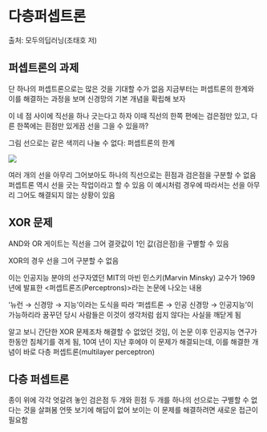 # 다층퍼셉트론

출처: 모두의딥러닝(조태호 저)

## 퍼셉트론의 과제

단 하나의 퍼셉트론으로는 많은 것을 기대할 수가 없음
지금부터는 퍼셉트론의 한계와 이를 해결하는 과정을 보며 신경망의 기본 개념을 확립해 보자

이 네 점 사이에 직선을 하나 긋는다고 하자
이때 직선의 한쪽 편에는 검은점만 있고, 다른 한쪽에는 흰점만 있게끔 선을 그을 수 있을까?

그림  선으로는 같은 색끼리 나눌 수 없다: 퍼셉트론의 한계

<img src="https://user-images.githubusercontent.com/54765256/90967643-1063a700-e51d-11ea-9077-35cabefde7a9.png">

여러 개의 선을 아무리 그어보아도 하나의 직선으로는 흰점과 검은점을 구분할 수 없음
퍼셉트론 역시 선을 긋는 작업이라고 할 수 있음
이 예시처럼 경우에 따라서는 선을 아무리 그어도 해결되지 않는 상황이 있음

## XOR 문제

AND와 OR 게이트는 직선을 그어 결괏값이 1인 값(검은점)을 구별할 수 있음

XOR의 경우 선을 그어 구분할 수 없음

이는 인공지능 분야의 선구자였던 MIT의 마빈 민스키(Marvin Minsky) 교수가 1969년에 발표한 <퍼셉트론즈(Perceptrons)>라는 논문에 나오는 내용

‘뉴런 → 신경망 → 지능’이라는 도식을 따라 ‘퍼셉트론 → 인공 신경망 → 인공지능’이 가능하리라 꿈꾸던 당시 사람들은 이것이 생각처럼 쉽지 않다는 사실을 깨닫게 됨

알고 보니 간단한 XOR 문제조차 해결할 수 없었던 것임,
이 논문 이후 인공지능 연구가 한동안 침체기를 겪게 됨,
10여 년이 지난 후에야 이 문제가 해결되는데, 이를 해결한 개념이 바로 다층 퍼셉트론(multilayer perceptron)

## 다층 퍼셉트론

종이 위에 각각 엇갈려 놓인 검은점 두 개와 흰점 두 개를 하나의 선으로는 구별할 수 없다는 것을 살펴봄
언뜻 보기에 해답이 없어 보이는 이 문제를 해결하려면 새로운 접근이 필요함





